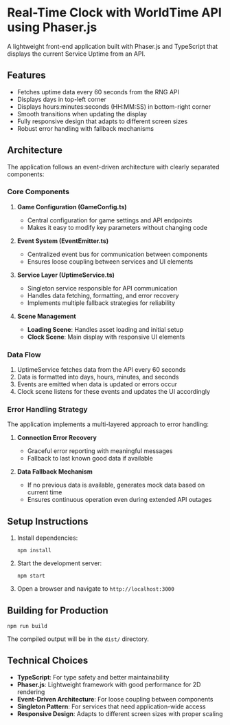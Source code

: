 # Real-Time Clock with WorldTime API using Phaser.js

A lightweight front-end application built with Phaser.js and TypeScript that displays the current Service Uptime from an API.

## Features

- Fetches uptime data every 60 seconds from the RNG API
- Displays days in top-left corner
- Displays hours:minutes:seconds (HH:MM:SS) in bottom-right corner
- Smooth transitions when updating the display
- Fully responsive design that adapts to different screen sizes
- Robust error handling with fallback mechanisms

## Architecture

The application follows an event-driven architecture with clearly separated components:

### Core Components

1. **Game Configuration (GameConfig.ts)**
   - Central configuration for game settings and API endpoints
   - Makes it easy to modify key parameters without changing code

2. **Event System (EventEmitter.ts)**
   - Centralized event bus for communication between components
   - Ensures loose coupling between services and UI elements

3. **Service Layer (UptimeService.ts)**
   - Singleton service responsible for API communication
   - Handles data fetching, formatting, and error recovery
   - Implements multiple fallback strategies for reliability

4. **Scene Management**
   - **Loading Scene**: Handles asset loading and initial setup
   - **Clock Scene**: Main display with responsive UI elements

### Data Flow

1. UptimeService fetches data from the API every 60 seconds
2. Data is formatted into days, hours, minutes, and seconds
3. Events are emitted when data is updated or errors occur
4. Clock scene listens for these events and updates the UI accordingly

### Error Handling Strategy

The application implements a multi-layered approach to error handling:

1. **Connection Error Recovery**
   - Graceful error reporting with meaningful messages
   - Fallback to last known good data if available

2. **Data Fallback Mechanism**
   - If no previous data is available, generates mock data based on current time
   - Ensures continuous operation even during extended API outages

## Setup Instructions

1. Install dependencies:
   ```
   npm install
   ```

2. Start the development server:
   ```
   npm start
   ```

3. Open a browser and navigate to `http://localhost:3000`

## Building for Production

```
npm run build
```

The compiled output will be in the `dist/` directory.

## Technical Choices

- **TypeScript**: For type safety and better maintainability
- **Phaser.js**: Lightweight framework with good performance for 2D rendering
- **Event-Driven Architecture**: For loose coupling between components
- **Singleton Pattern**: For services that need application-wide access
- **Responsive Design**: Adapts to different screen sizes with proper scaling 